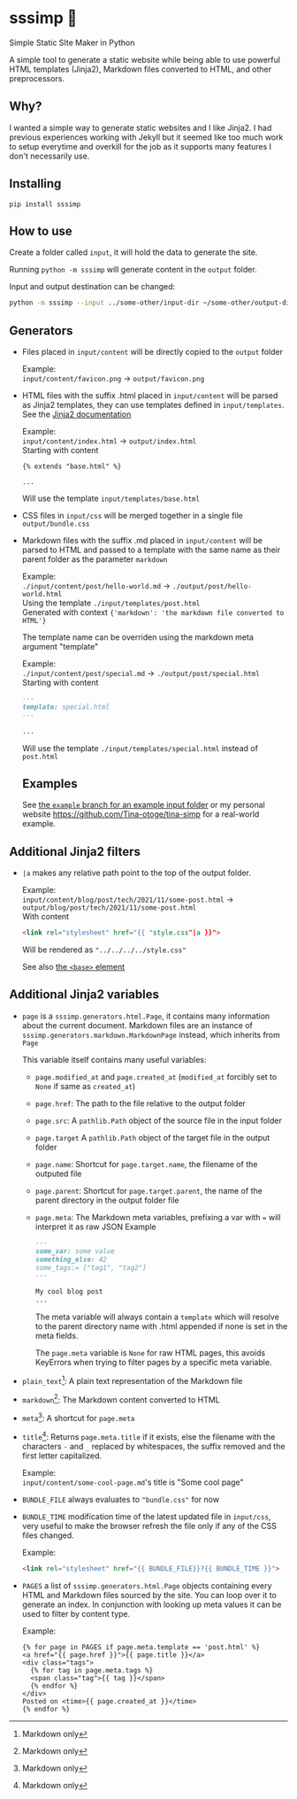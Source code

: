 # sssimp 🐍
Simple Static SIte Maker in Python

A simple tool to generate a static website while being able to use powerful HTML
templates (Jinja2), Markdown files converted to HTML, and other preprocessors.


## Why?

I wanted a simple way to generate static websites and I like Jinja2. I had
previous experiences working with Jekyll but it seemed like too much work to
setup everytime and overkill for the job as it supports many features I don't
necessarily use.

## Installing

```
pip install sssimp
```

## How to use

Create a folder called `input`, it will hold the data to generate the site.

Running `python -m sssimp` will generate content in the `output` folder.

Input and output destination can be changed:
```bash
python -m sssimp --input ../some-other/input-dir ~/some-other/output-dir
```

## Generators

- Files placed in `input/content` will be directly copied to the `output` folder

  Example:  
  `input/content/favicon.png` -> `output/favicon.png`

- HTML files with the suffix .html placed in `input/content` will be parsed as
  Jinja2 templates, they can use templates defined in `input/templates`.  
  See the [Jinja2 documentation](https://jinja.palletsprojects.com/en/3.0.x/templates/)

  Example:  
  `input/content/index.html` -> `output/index.html`  
  Starting with content  
  ```jinja2
  {% extends "base.html" %}

  ...
  ```
  Will use the template `input/templates/base.html`

- CSS files in `input/css` will be merged together in a single file
  `output/bundle.css`

- Markdown files with the suffix .md placed in `input/content` will be parsed to
  HTML and passed to a template with the same name as their parent folder as the
  parameter `markdown`

  Example:  
  `./input/content/post/hello-world.md` -> `./output/post/hello-world.html`  
  Using the template `./input/templates/post.html`  
  Generated with context `{'markdown': 'the markdown file converted to HTML'}`

  The template name can be overriden using the markdown meta argument "template"

  Example:  
  `./input/content/post/special.md` -> `./output/post/special.html`  
  Starting with content  
  ```md
  ---
  template: special.html
  ---

  ...
  ```
  Will use the template `./input/templates/special.html` instead of `post.html`
  
  ## Examples
  
  See [the `example` branch for an example input folder](https://github.com/Tina-otoge/sssimp/tree/example)
  or my personal website https://github.com/Tina-otoge/tina-simp for a real-world example.


## Additional Jinja2 filters

- `|a` makes any relative path point to the top of the output folder.

  Example:  
  `input/content/blog/post/tech/2021/11/some-post.html`
  -> `output/blog/post/tech/2021/11/some-post.html`  
  With content
  ```html
  <link rel="stylesheet" href="{{ "style.css"|a }}">
  ```
  Will be rendered as `"../../../../style.css"`

  See also [the `<base>` element](https://developer.mozilla.org/en-US/docs/Web/HTML/Element/base)

## Additional Jinja2 variables

- `page` is a `sssimp.generators.html.Page`, it contains many information about
the current document. Markdown files are an instance of
`sssimp.generators.markdown.MarkdownPage` instead, which inherits from `Page`

  This variable itself contains many useful variables:
  - `page.modified_at` and `page.created_at` (`modified_at` forcibly set to `None` if same as `created_at`)
  - `page.href`: The path to the file relative to the output folder
  - `page.src`: A `pathlib.Path` object of the source file in the input folder
  - `page.target` A `pathlib.Path` object of the target file in the output
folder
  - `page.name`: Shortcut for `page.target.name`, the filename of the outputed
    file
  - `page.parent`: Shortcut for `page.target.parent`, the name of the parent
directory in the output folder
file
  - `page.meta`: The Markdown meta variables, prefixing a var with `=` will
    interpret it as raw JSON
    Example
    ```markdown
    ---
    some_var: some value
    something_else: 42
    some_tags:= ["tag1", "tag2"]
    ---

    My cool blog post
    ...
    ```
    The meta variable will always contain a `template` which will resolve to the
    parent directory name with .html appended if none is set in the meta fields.

    The `page.meta` variable is `None` for raw HTML pages, this avoids KeyErrors
    when trying to filter pages by a specific meta variable.
- `plain_text`[^md]: A plain text representation of the Markdown file
- `markdown`[^md]: The Markdown content converted to HTML
- `meta`[^md]: A shortcut for `page.meta`
- `title`[^md]: Returns `page.meta.title` if it exists, else the filename with
  the characters `-` and `_` replaced by whitespaces, the suffix removed and the
  first letter capitalized.

  Example:  
  `input/content/some-cool-page.md`'s title is "Some cool page"
- `BUNDLE_FILE` always evaluates to `"bundle.css"` for now
- `BUNDLE_TIME` modification time of the latest updated file in `input/css`,
  very useful to make the browser refresh the file only if any of the CSS files
  changed.

  Example:
  ```html
  <link rel="stylesheet" href="{{ BUNDLE_FILE}}?{{ BUNDLE_TIME }}">
  ```
- `PAGES` a list of `sssimp.generators.html.Page` objects containing every HTML
  and Markdown files sourced by the site. You can loop over it to generate an
  index. In conjunction with looking up meta values it can be used to filter by
  content type.

  Example:
  ```html+jinja
  {% for page in PAGES if page.meta.template == 'post.html' %}
  <a href="{{ page.href }}">{{ page.title }}</a>
  <div class="tags">
    {% for tag in page.meta.tags %}
    <span class="tag">{{ tag }}</span>
    {% endfor %}
  </div>
  Posted on <time>{{ page.created_at }}</time>
  {% endfor %}
  ```

[^md]: Markdown only
